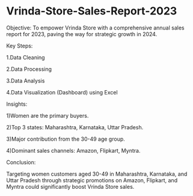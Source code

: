# Vrinda-Store-Sales-Report-2023
Objective: To empower Vrinda Store with a comprehensive annual sales report for 2023, paving the way for strategic growth in 2024.

Key Steps:

1.Data Cleaning

2.Data Processing

3.Data Analysis

4.Data Visualization (Dashboard) using Excel

Insights:

1)Women are the primary buyers.

2)Top 3 states: Maharashtra, Karnataka, Uttar Pradesh.

3)Major contribution from the 30-49 age group.

4)Dominant sales channels: Amazon, Flipkart, Myntra.

Conclusion:

Targeting women customers aged 30-49 in Maharashtra, Karnataka, and Uttar Pradesh through strategic promotions on Amazon, Flipkart, and Myntra could significantly boost Vrinda Store sales.
